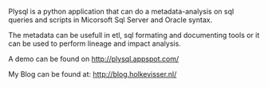 Plysql is a python application that can do a metadata-analysis on sql queries and scripts in Micorsoft Sql Server and Oracle syntax.

The metadata can be usefull in etl, sql formating and documenting tools or it can be used to perform lineage and impact analysis.

A demo can be found on http://plysql.appspot.com/

My Blog can be found at: http://blog.holkevisser.nl/